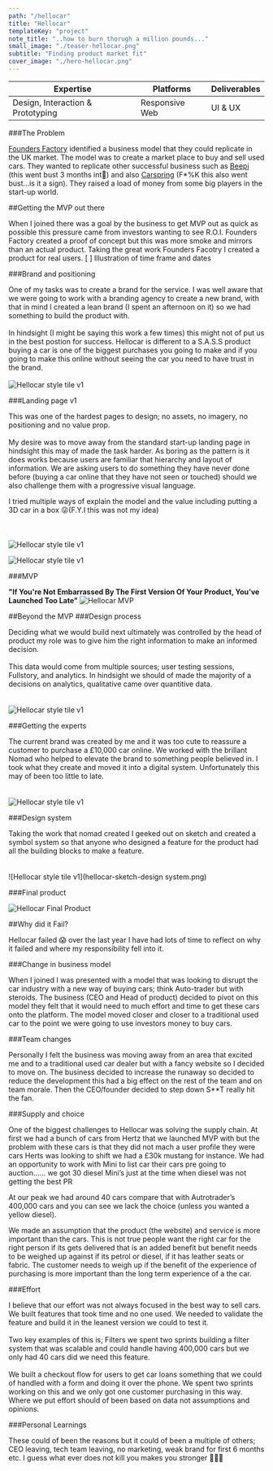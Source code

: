 ```yaml
---
path: "/hellocar"
title: "Hellocar"
templateKey: "project"
note_title: "..how to burn thorugh a million pounds..."
small_image: "./teaser-hellocar.png"
subtitle: "Finding product market fit"
cover_image: "./hero-hellocar.png"
---
```


| Expertise                         | Platforms      | Deliverables |
| --------------------------------- | -------------- | ------------ |
| Design, Interaction & Prototyping | Responsive Web | UI & UX      |

###The Problem

[Founders Factory](https://foundersfactory.com/) identified a business model that they could replicate in the UK market. The model was to create a market place to buy and sell used cars. They wanted to replicate other successful business such as [Beepi](https://techcrunch.com/2016/12/07/used-car-marketplace-beepi-shuts-down-outside-of-ca-merges-with-stealth-fair-com/) (this went bust 3 months int🤨) and also [Carspring](https://techcrunch.com/2017/10/10/rocket-carspring/) (F\*%K this also went bust…is it a sign). They raised a load of money from some big players in the start-up world.

##Getting the MVP out there

When I joined there was a goal by the business to get MVP out as quick as possible this pressure came from investors wanting to see R.O.I. Founders Factory created a proof of concept but this was more smoke and mirrors than an actual product. Taking the great work Founders Facotry I created a product for real users.
[ ] Illustration of time frame and dates

###Brand and positioning

One of my tasks was to create a brand for the service. I was well aware that we were going to work with a branding agency to create a new brand, with that in mind I created a lean brand (I spent an afternoon on it) so we had something to build the product with.
<br><br>
In hindsight (I might be saying this work a few times) this might not of put us in the best postion for success. Hellocar is different to a S.A.S.S product buying a car is one of the biggest purchases you going to make and if you going to make this online without seeing the car you need to have trust in the brand.
<br><br>
![Hellocar style tile v1](hellocar-style-tile-v1.png)

###Landing page v1

This was one of the hardest pages to design; no assets, no imagery, no positioning and no value prop.
<br><br>
My desire was to move away from the standard start-up landing page in hindsight this may of made the task harder. As boring as the pattern is it does works because users are familiar that hierarchy and layout of information. We are asking users to do something they have never done before (buying a car online that they have not seen or touched) should we also challenge them with a progressive visual language.

I tried multiple ways of explain the model and the value including putting a 3D car in a box 😜(F.Y.I this was not my idea)
<br><br><br><br>
![Hellocar style tile v1](hellocar-product-landing.png)

![Hellocar style tile v1](hellocar-landing-page.png)

###MVP

**"If You're Not Embarrassed By The First Version Of Your Product, You’ve Launched Too Late"**
![Hellocar MVP](hellocar-mvp.png)

##Beyond the MVP
###Design process

Deciding what we would build next ultimately was controlled by the head of product my role was to give him the right information to make an informed decision.
<br><br>
This data would come from multiple sources; user testing sessions, Fullstory, and analytics. In hindsight we should of made the majority of a decisions on analytics, qualitative came over quantitive data.
<br><br><br>
![Hellocar style tile v1](hellocar-design-process.png)

###Getting the experts

The current brand was created by me and it was too cute to reassure a customer to purchase a £10,000 car online. We worked with the brillant Nomad who helped to elevate the brand to something people believed in. I took what they create and moved it into a digital system. Unfortunately this may of been too little to late.
<br><br><br>
![Hellocar style tile v1](hellocar-nomad-style-tile.png)

###Design system

Taking the work that nomad created I geeked out on sketch and created a symbol system so that anyone who designed a feature for the product had all the building blocks to make a feature.
<br><br><br>
![Hellocar style tile v1](hellocar-sketch-design system.png)

###Final product

![Hellocar Final Product](hellocar-final.png)

##Why did it Fail?

Hellocar failed 😱 over the last year I have had lots of time to reflect on why it failed and where my responsibility fell into it.

###Change in business model

When I joined I was presented with a model that was looking to disrupt the car industry with a new way of buying cars; think Auto-trader but with steroids. The business (CEO and Head of product) decided to pivot on this model they felt that it would need to much effort and time to get these cars onto the platform. The model moved closer and closer to a traditional used car to the point we were going to use investors money to buy cars.

###Team changes

Personally I felt the business was moving away from an area that excited me and to a traditional used car dealer but with a fancy website so I decided to move on. The business decided to increase the runaway so decided to reduce the development this had a big effect on the rest of the team and on team morale. Then the CEO/founder decided to step down S\*\*T really hit the fan.

###Supply and choice

One of the biggest challenges to Hellocar was solving the supply chain. At first we had a bunch of cars from Hertz that we launched MVP with but the problem with these cars is that they did not mach a user profile they were cars Herts was looking to shift we had a £30k mustang for instance. We had an opportunity to work with Mini to list car their cars pre going to auction…… we got 30 diesel Mini’s just at the time when diesel was not getting the best PR

At our peak we had around 40 cars compare that with Autrotrader’s 400,000 cars and you can see we lack the choice (unless you wanted a yellow diesel).

We made an assumption that the product (the website) and service is more important than the cars. This is not true people want the right car for the right person if its gets delivered that is an added benefit but benefit needs to be weighed up against if its petrol or diesel, if it has leather seats or fabric. The customer needs to weigh up if the benefit of the experience of purchasing is more important than the long term experience of a the car.

###Effort

I believe that our effort was not always focused in the best way to sell cars. We built features that took time and no one used. We needed to validate the feature and build it in the leanest version we could to test it.
<br><br>
Two key examples of this is; Filters we spent two sprints building a filter system that was scalable and could handle having 400,000 cars but we only had 40 cars did we need this feature.
<br><br>
We built a checkout flow for users to get car loans something that we could of handled with a form and doing it over the phone. We spent two sprints working on this and we only got one customer purchasing in this way. Where we put effort should of been based on data not assumptions and opinions.

###Personal Learnings

These could of been the reasons but it could of been a multiple of others; CEO leaving, tech team leaving, no marketing, weak brand for first 6 months etc. I guess what ever does not kill you makes you stronger 🤷🏻‍♂️
